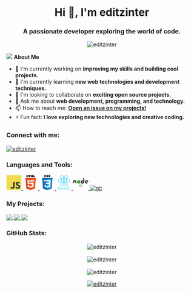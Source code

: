 <h1 align="center">Hi 👋, I'm editzinter</h1>
<h3 align="center">A passionate developer exploring the world of code.</h3>
<p align="center">
  <img src="https://komarev.com/ghpvc/?username=editzinter&label=Profile%20views&color=0e75b6&style=flat" alt="editzinter" />
</p>

<p align="left"> <img src="https://raw.githubusercontent.com/MartinHeinz/MartinHeinz/master/wave.gif" width="30px"> <b>About Me</b></p>

- 🔭 I'm currently working on **improving my skills and building cool projects.**
- 🌱 I'm currently learning **new web technologies and development techniques.**
- 👯 I'm looking to collaborate on **exciting open source projects.**
- 💬 Ask me about **web development, programming, and technology.**
- 📫 How to reach me: **[Open an issue on my projects!](https://github.com/editzinter)**
- ⚡ Fun fact: **I love exploring new technologies and creative coding.**

<h3 align="left">Connect with me:</h3>
<p align="left">
<a href="https://github.com/editzinter" target="blank"><img align="center" src="https://raw.githubusercontent.com/rahuldkjain/github-profile-readme-generator/main/src/images/icons/Social/github.svg" alt="editzinter" height="30" width="40" /></a>
</p>

<h3 align="left">Languages and Tools:</h3>
<p align="left">
  <a href="https://developer.mozilla.org/en-US/docs/Web/JavaScript" target="_blank" rel="noreferrer"> <img src="https://raw.githubusercontent.com/devicons/devicon/master/icons/javascript/javascript-original.svg" alt="javascript" width="40" height="40"/> </a>
  <a href="https://www.w3.org/html/" target="_blank" rel="noreferrer"> <img src="https://raw.githubusercontent.com/devicons/devicon/master/icons/html5/html5-original-wordmark.svg" alt="html5" width="40" height="40"/> </a>
  <a href="https://www.w3schools.com/css/" target="_blank" rel="noreferrer"> <img src="https://raw.githubusercontent.com/devicons/devicon/master/icons/css3/css3-original-wordmark.svg" alt="css3" width="40" height="40"/> </a>
  <a href="https://reactjs.org/" target="_blank" rel="noreferrer"> <img src="https://raw.githubusercontent.com/devicons/devicon/master/icons/react/react-original-wordmark.svg" alt="react" width="40" height="40"/> </a>
  <a href="https://nodejs.org" target="_blank" rel="noreferrer"> <img src="https://raw.githubusercontent.com/devicons/devicon/master/icons/nodejs/nodejs-original-wordmark.svg" alt="nodejs" width="40" height="40"/> </a>
  <a href="https://git-scm.com/" target="_blank" rel="noreferrer"> <img src="https://www.vectorlogo.zone/logos/git-scm/git-scm-icon.svg" alt="git" width="40" height="40"/> </a>
</p>

<h3 align="left">My Projects:</h3>
<p align="left">
  <a href="https://github.com/editzinter/menu">
    <img align="center" src="https://github-readme-stats.vercel.app/api/pin/?username=editzinter&repo=menu&theme=radical" />
  </a>
  <a href="https://github.com/editzinter/THE-AI">
    <img align="center" src="https://github-readme-stats.vercel.app/api/pin/?username=editzinter&repo=THE-AI&theme=radical" />
  </a>
  <a href="https://github.com/editzinter/canva_maxing">
    <img align="center" src="https://github-readme-stats.vercel.app/api/pin/?username=editzinter&repo=canva_maxing&theme=radical" />
  </a>
</p>

<h3 align="left">GitHub Stats:</h3>
<p align="center">
  <img align="center" src="https://github-readme-stats.vercel.app/api?username=editzinter&show_icons=true&locale=en&theme=radical" alt="editzinter" />
</p>
<p align="center">
  <img align="center" src="https://github-readme-stats.vercel.app/api/top-langs?username=editzinter&layout=compact&locale=en&theme=radical" alt="editzinter" />
</p>
<p align="center">
  <img align="center" src="https://github-readme-streak-stats.herokuapp.com/?user=editzinter&theme=radical" alt="editzinter" />
</p>
<p align="center">
  <a href="https://github.com/ryo-ma/github-profile-trophy">
    <img src="https://github-profile-trophy.vercel.app/?username=editzinter&theme=radical&column=7" alt="editzinter" />
  </a>
</p> 

